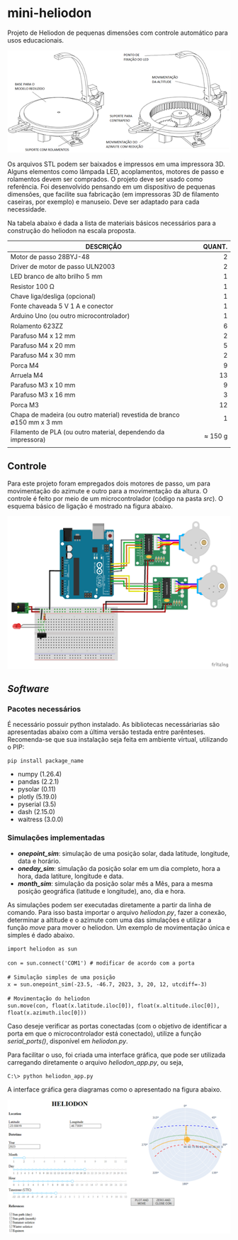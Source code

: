 # mini-heliodon
Projeto de Heliodon de pequenas dimensões com controle automático para usos educacionais.

<img src="/img/sketch_heliodon.png">

Os arquivos STL podem ser baixados e impressos em uma impressora 3D. Alguns elementos como lâmpada LED, acoplamentos, motores de passo e rolamentos devem ser comprados. O projeto deve ser usado como referência. Foi desenvolvido pensando em um dispositivo de pequenas dimensões, que facilite sua fabricação (em impressoras 3D de filamento caseiras, por exemplo) e manuseio. Deve ser adaptado para cada necessidade. 

Na tabela abaixo é dada a lista de materiais básicos necessários para a construção do heliodon na escala proposta.

| DESCRIÇÃO | QUANT. |
| --------- | -----: |
| Motor de passo 28BYJ-48 | 2 |
| Driver de motor de passo ULN2003 | 2 |
| LED branco de alto brilho 5 mm | 1 |
| Resistor 100 &Omega; | 1 |
| Chave liga/desliga (opcional) | 1 |
| Fonte chaveada 5 V 1 A e conector | 1 |
| Arduino Uno (ou outro microcontrolador) | 1 |
| Rolamento 623ZZ | 6 |
| Parafuso M4 x 12 mm | 2 |
| Parafuso M4 x 20 mm | 5 |
| Parafuso M4 x 30 mm | 2 |
| Porca M4 | 9 |
| Arruela M4 | 13 |
| Parafuso M3 x 10 mm | 9 |
| Parafuso M3 x 16 mm | 3 |
| Porca M3 | 12 |
| Chapa de madeira (ou outro material) revestida de branco &empty;150 mm x 3 mm | 1 |
| Filamento de PLA (ou outro material, dependendo da impressora) | &asymp; 150 g |
| | |



## Controle
Para este projeto foram empregados dois motores de passo, um para movimentação do azimute e outro para a movimentação da altura. O controle é feito por meio de um microcontrolador (código na pasta *src*). O esquema básico de ligação é mostrado na figura abaixo.

<img src="/img/heliodon_eletronica.png">

## *Software*

### Pacotes necessários

É necessário possuir python instalado. As bibliotecas necessáriarias são apresentadas abaixo com a última versão testada entre parênteses. Recomenda-se que sua instalação seja feita em ambiente virtual, utilizando o PIP:

```
pip install package_name
```

* numpy (1.26.4)
* pandas (2.2.1)
* pysolar (0.11)
* plotly (5.19.0)
* pyserial (3.5)
* dash (2.15.0)
* waitress (3.0.0)

### Simulações implementadas

* ***onepoint_sim***: simulação de uma posição solar, dada latitude, longitude, data e horário.
* ***oneday_sim***: simulação da posição solar em um dia completo, hora a hora, dada latiture, longitude e data.
* ***month_sim***: simulação da posição solar mês a Mês, para a mesma posição geográfica (latitude e longitude), ano, dia e hora.

As simulações podem ser executadas diretamente a partir da linha de comando. Para isso basta importar o arquivo *heliodon.py*, fazer a conexão, determinar a altitude e o azimute com uma das simulações e utilizar a função *move* para mover o heliodon. Um exemplo de movimentação única e simples é dado abaixo.

```
import heliodon as sun

con = sun.connect('COM1') # modificar de acordo com a porta

# Simulação simples de uma posição
x = sun.onepoint_sim(-23.5, -46.7, 2023, 3, 20, 12, utcdiff=-3)

# Movimentação do heliodon
sun.move(con, float(x.latitude.iloc[0]), float(x.altitude.iloc[0]), float(x.azimuth.iloc[0]))
```

Caso deseje verificar as portas conectadas (com o objetivo de identificar a porta em que o microcontrolador está conectado), utilize a função *serial_ports()*, disponível em *heliodon.py*.

Para facilitar o uso, foi criada uma interface gráfica, que pode ser utilizada carregando diretamente o arquivo *heliodon_app.py*, ou seja, 

```
C:\> python heliodon_app.py
```

A interface gráfica gera diagramas como o apresentado na figura abaixo.

<img src="/img/exemplo_diagrama.png">